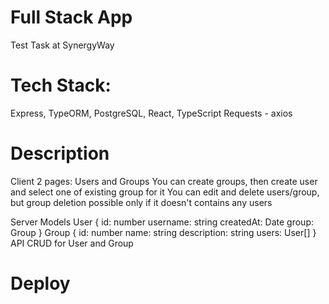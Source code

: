 # Full Stack App
Test Task at SynergyWay

# Tech Stack: 
Express, TypeORM, PostgreSQL, React, TypeScript
Requests - axios

# Description
Client
    2 pages: Users and Groups
    You can create groups, then create user and select one of existing group for it
    You can edit and delete users/group, but group deletion possible only if it doesn't contains any users

Server
  Models
      User {
        id: number
        username: string
        createdAt: Date
        group: Group
      }
      Group {
        id: number
        name: string
        description: string
        users: User[]
      }
  API
    CRUD for User and Group

# Deploy
